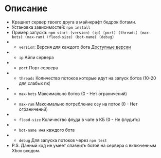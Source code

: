 # Описание
- Крашнет сервер твоего друга в майнкрафт бедрок ботами.
- Установка зависимостей: ```npm install```
- Пример запуска: ```npm start (version) (ip) (port) (threads) (max-bots) (max-ram) (flood-size) (bot-name) (debug)```
- - ```version```: Версия для каждого бота [Доступные версии](https://www.npmjs.com/package/bedrock-protocol "Информация о bedrock-protocol")
- - ```ip``` Айпи сервера
- - ```port``` Порт сервера
- - ```threads``` Количество потоков которые идут на запуск ботов (10-20 для слабых пк)
- - ```max-bots``` Максимально ботов (0 - Нет ограничений)
- - ```max-ram``` Максимально потребление озу на поток (0 - Нет ограничений)
- - ```flood-size``` Количество флуда в чате в КБ (0 - Не флудить)
- - ```bot-name Имя``` каждого бота
- - ```debug``` Для запуска потоков через ```npm test```
- P.S. Данный код не умеет спавнить ботов на сервера с включенным Xbox входом.
